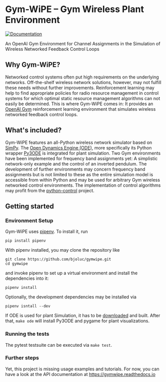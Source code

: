 # Gym-WiPE – Gym Wireless Plant Environment

[![Documentation](https://readthedocs.org/projects/gymwipe/badge/)](https://gymwipe.readthedocs.io/)

An OpenAI Gym Environment for Channel Assignments in the Simulation of Wireless Networked Feedback Control Loops

## Why Gym-WiPE?

Networked control systems often put high requirements on the underlying networks.
Off-the-shelf wireless network solutions, however, may not fulfill these needs without further improvements.
Reinforcement learning may help to find appropriate policies for radio resource management in control systems for which optimal static resource management algorithms can not easily be determined.
This is where Gym-WiPE comes in:
It provides an [OpenAI Gym](https://gym.openai.com/) reinforcement learning environment that simulates wireless networked feedback control loops.

## What's included?

Gym-WiPE features an all-Python wireless network simulator based on [SimPy](https://simpy.readthedocs.io/).
The [Open Dynamics Engine (ODE)](https://www.ode.org/), more specifically its Python wrapper [Py3ODE](https://github.com/filipeabperes/Py3ODE) is integrated for plant simulation.
Two Gym environments have been implemented for frequency band assignments yet: A simplistic network-only example and the control of an inverted pendulum.
The development of further environments may concern frequency band assignments but is not limited to these as the entire simulation model is accessible from within Python and may be used for arbitrary Gym wireless networked control environments.
The implementation of control algorithms may profit from the [python-control](https://python-control.readthedocs.io/) project.

## Getting started

### Environment Setup

Gym-WiPE uses [pipenv](https://pipenv.readthedocs.io/en/latest/).
To install it, run
```
pip install pipenv
```
With pipenv installed, you may clone the repository like
```
git clone https://github.com/bjoluc/gymwipe.git
cd gymwipe
```
and invoke pipenv to set up a virtual environment and install the dependencies into it:
```
pipenv install
```
Optionally, the development dependencies may be installed via
```
pipenv isntall --dev
```

If ODE is used for plant Simulation, it has to be [downloaded](https://sourceforge.net/projects/opende/files/ODE/) and built.
After that, `make ode` will install Py3ODE and pygame for plant visualizations.

### Running the tests

The pytest testsuite can be executed via ```make test```.

### Further steps

Yet, this project is missing usage examples and tutorials.
For now, you can have a look at the API documentation at https://gymwipe.readthedocs.io

